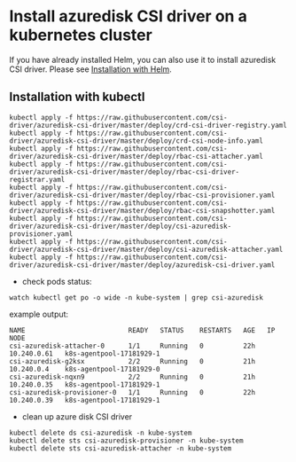 # Install azuredisk CSI driver on a kubernetes cluster

If you have already installed Helm, you can also use it to install azuredisk CSI driver. Please see [Installation with Helm](../charts/README.md).

## Installation with kubectl

```
kubectl apply -f https://raw.githubusercontent.com/csi-driver/azuredisk-csi-driver/master/deploy/crd-csi-driver-registry.yaml
kubectl apply -f https://raw.githubusercontent.com/csi-driver/azuredisk-csi-driver/master/deploy/crd-csi-node-info.yaml
kubectl apply -f https://raw.githubusercontent.com/csi-driver/azuredisk-csi-driver/master/deploy/rbac-csi-attacher.yaml
kubectl apply -f https://raw.githubusercontent.com/csi-driver/azuredisk-csi-driver/master/deploy/rbac-csi-driver-registrar.yaml
kubectl apply -f https://raw.githubusercontent.com/csi-driver/azuredisk-csi-driver/master/deploy/rbac-csi-provisioner.yaml
kubectl apply -f https://raw.githubusercontent.com/csi-driver/azuredisk-csi-driver/master/deploy/rbac-csi-snapshotter.yaml
kubectl apply -f https://raw.githubusercontent.com/csi-driver/azuredisk-csi-driver/master/deploy/csi-azuredisk-provisioner.yaml
kubectl apply -f https://raw.githubusercontent.com/csi-driver/azuredisk-csi-driver/master/deploy/csi-azuredisk-attacher.yaml
kubectl apply -f https://raw.githubusercontent.com/csi-driver/azuredisk-csi-driver/master/deploy/azuredisk-csi-driver.yaml
```

- check pods status:

```
watch kubectl get po -o wide -n kube-system | grep csi-azuredisk
```

example output:

```
NAME                          READY   STATUS    RESTARTS   AGE   IP            NODE
csi-azuredisk-attacher-0      1/1     Running   0          22h   10.240.0.61   k8s-agentpool-17181929-1
csi-azuredisk-g2ksx           2/2     Running   0          21h   10.240.0.4    k8s-agentpool-17181929-0
csi-azuredisk-nqxn9           2/2     Running   0          21h   10.240.0.35   k8s-agentpool-17181929-1
csi-azuredisk-provisioner-0   1/1     Running   0          22h   10.240.0.39   k8s-agentpool-17181929-1
```

- clean up azure disk CSI driver

```
kubectl delete ds csi-azuredisk -n kube-system
kubectl delete sts csi-azuredisk-provisioner -n kube-system
kubectl delete sts csi-azuredisk-attacher -n kube-system
```
